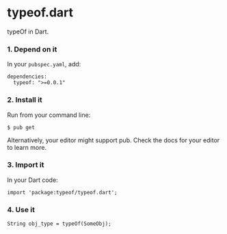 typeof.dart
===========

typeOf in Dart.

### 1. Depend on it

In your `pubspec.yaml`, add:

    dependencies:
      typeof: ">=0.0.1"

### 2. Install it

Run from your command line:

    $ pub get

Alternatively, your editor might support pub. Check the docs for your editor to learn more.

### 3. Import it

In your Dart code:

    import 'package:typeof/typeof.dart';

### 4. Use it

    String obj_type = typeOf(SomeObj);

